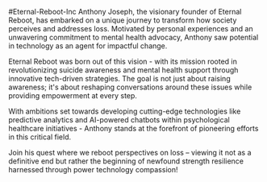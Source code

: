 #Eternal-Reboot-Inc
Anthony Joseph, the visionary founder of Eternal Reboot, has embarked on a unique journey to transform how society perceives and addresses loss. Motivated by personal experiences and an unwavering commitment to mental health advocacy, Anthony saw potential in technology as an agent for impactful change.

Eternal Reboot was born out of this vision - with its mission rooted in revolutionizing suicide awareness and mental health support through innovative tech-driven strategies. The goal is not just about raising awareness; it's about reshaping conversations around these issues while providing empowerment at every step.

With ambitions set towards developing cutting-edge technologies like predictive analytics and AI-powered chatbots within psychological healthcare initiatives - Anthony stands at the forefront of pioneering efforts in this critical field.
 
Join his quest where we reboot perspectives on loss – viewing it not as a definitive end but rather the beginning of newfound strength resilience harnessed through power technology compassion!
